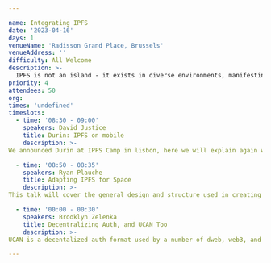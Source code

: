 ```yaml
---

name: Integrating IPFS
date: '2023-04-16'
days: 1
venueName: 'Radisson Grand Place, Brussels'
venueAddress: ''
difficulty: All Welcome
description: >-
  IPFS is not an island - it exists in diverse environments, manifesting in different ways depending on the use-case, ranging from mobile devices to blockchains to naming systems, even soon in space. These integration points provide interesting opportunities to explore the capabilities of IPFS and muse on what IPFS even is. We’ll hear from folks on what they’re doing, what’s working, and ponder how far we can flex IPFS to fit the multitude of places it needs to be.
priority: 4
attendees: 50
org: 
times: 'undefined'
timeslots:
  - time: '08:30 - 09:00'
    speakers: David Justice
    title: Durin: IPFS on mobile
    description: >-
We announced Durin at IPFS Camp in lisbon, here we will explain again what it provides, current work, and future plans for IPFS in mobile with Durin

  - time: '08:50 - 08:35'
    speakers: Ryan Plauche
    title: Adapting IPFS for Space
    description: >-
This talk will cover the general design and structure used in creating an IPFS implementation intended for use in spacecraft and ground stations.

  - time: '00:00 - 00:30'
    speakers: Brooklyn Zelenka
    title: Decentralizing Auth, and UCAN Too
    description: >-
UCAN is a decentalized auth format used by a number of dweb, web3, and IPFS projects. Much like how IPFS uses content addressing to liberate data from centralized hosts, UCAN uses CIDs and OCAP to liberate apps from centralized auth servers. Come find out how UCAN can help throughtout the IPFS stack from block-level access to user permissions to application interop.

---
```

